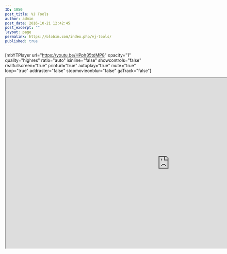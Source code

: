 ```yaml
---
ID: 1050
post_title: VJ Tools
author: admin
post_date: 2016-10-21 12:42:45
post_excerpt: ""
layout: page
permalink: https://blobim.com/index.php/vj-tools/
published: true
---
```

[mbYTPlayer url="https://youtu.be/HPph35tdMP8" opacity="1" quality="highres" ratio="auto" isinline="false" showcontrols="false" realfullscreen="true" printurl="true" autoplay="true" mute="true" loop="true" addraster="false" stopmovieonblur="false" gaTrack="false"]

<iframe src="http://www.ultimatefreehost.in/" width="1080" height="560"></iframe>